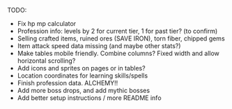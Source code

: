TODO:

- Fix hp mp calculator
- Profession info: levels by 2 for current tier, 1 for past tier? (to confirm)
- Selling crafted items, ruined ores (SAVE IRON), torn fiber, chipped gems
- Item attack speed data missing (and maybe other stats?)
- Make tables mobile friendly. Combine columns? Fixed width and allow horizontal scrolling?
- Add icons and sprites on pages or in tables?
- Location coordinates for learning skills/spells
- Finish profession data. ALCHEMY!!
- Add more boss drops, and add mythic bosses
- Add better setup instructions / more README info
